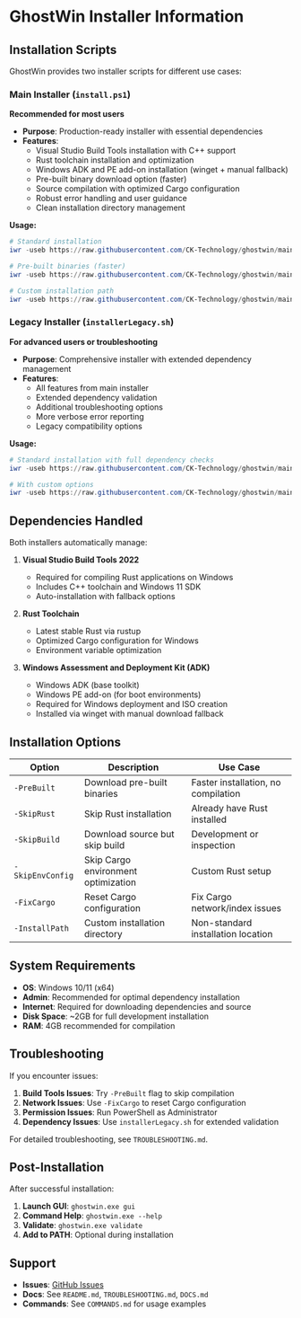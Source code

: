 # GhostWin Installer Information

## Installation Scripts

GhostWin provides two installer scripts for different use cases:

### Main Installer (`install.ps1`)
**Recommended for most users**

- **Purpose**: Production-ready installer with essential dependencies
- **Features**:
  - Visual Studio Build Tools installation with C++ support
  - Rust toolchain installation and optimization
  - Windows ADK and PE add-on installation (winget + manual fallback)
  - Pre-built binary download option (faster)
  - Source compilation with optimized Cargo configuration
  - Robust error handling and user guidance
  - Clean installation directory management

**Usage:**
```powershell
# Standard installation
iwr -useb https://raw.githubusercontent.com/CK-Technology/ghostwin/main/install.ps1 | iex

# Pre-built binaries (faster)
iwr -useb https://raw.githubusercontent.com/CK-Technology/ghostwin/main/install.ps1 | iex -PreBuilt

# Custom installation path
iwr -useb https://raw.githubusercontent.com/CK-Technology/ghostwin/main/install.ps1 | iex -InstallPath "C:\Tools\GhostWin"
```

### Legacy Installer (`installerLegacy.sh`)
**For advanced users or troubleshooting**

- **Purpose**: Comprehensive installer with extended dependency management
- **Features**: 
  - All features from main installer
  - Extended dependency validation
  - Additional troubleshooting options
  - More verbose error reporting
  - Legacy compatibility options

**Usage:**
```powershell
# Standard installation with full dependency checks
iwr -useb https://raw.githubusercontent.com/CK-Technology/ghostwin/main/installerLegacy.sh | iex

# With custom options
iwr -useb https://raw.githubusercontent.com/CK-Technology/ghostwin/main/installerLegacy.sh | iex -PreBuilt -InstallPath "C:\Tools\GhostWin"
```

## Dependencies Handled

Both installers automatically manage:

1. **Visual Studio Build Tools 2022**
   - Required for compiling Rust applications on Windows
   - Includes C++ toolchain and Windows 11 SDK
   - Auto-installation with fallback options

2. **Rust Toolchain**
   - Latest stable Rust via rustup
   - Optimized Cargo configuration for Windows
   - Environment variable optimization

3. **Windows Assessment and Deployment Kit (ADK)**
   - Windows ADK (base toolkit)
   - Windows PE add-on (for boot environments)
   - Required for Windows deployment and ISO creation
   - Installed via winget with manual download fallback

## Installation Options

| Option | Description | Use Case |
|--------|-------------|----------|
| `-PreBuilt` | Download pre-built binaries | Faster installation, no compilation |
| `-SkipRust` | Skip Rust installation | Already have Rust installed |
| `-SkipBuild` | Download source but skip build | Development or inspection |
| `-SkipEnvConfig` | Skip Cargo environment optimization | Custom Rust setup |
| `-FixCargo` | Reset Cargo configuration | Fix Cargo network/index issues |
| `-InstallPath` | Custom installation directory | Non-standard installation location |

## System Requirements

- **OS**: Windows 10/11 (x64)
- **Admin**: Recommended for optimal dependency installation
- **Internet**: Required for downloading dependencies and source
- **Disk Space**: ~2GB for full development installation
- **RAM**: 4GB recommended for compilation

## Troubleshooting

If you encounter issues:

1. **Build Tools Issues**: Try `-PreBuilt` flag to skip compilation
2. **Network Issues**: Use `-FixCargo` to reset Cargo configuration  
3. **Permission Issues**: Run PowerShell as Administrator
4. **Dependency Issues**: Use `installerLegacy.sh` for extended validation

For detailed troubleshooting, see `TROUBLESHOOTING.md`.

## Post-Installation

After successful installation:

1. **Launch GUI**: `ghostwin.exe gui`
2. **Command Help**: `ghostwin.exe --help`
3. **Validate**: `ghostwin.exe validate`
4. **Add to PATH**: Optional during installation

## Support

- **Issues**: [GitHub Issues](https://github.com/CK-Technology/ghostwin/issues)
- **Docs**: See `README.md`, `TROUBLESHOOTING.md`, `DOCS.md`
- **Commands**: See `COMMANDS.md` for usage examples
